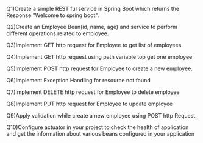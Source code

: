 Q1)Create a simple REST ful service in Spring Boot which returns the Response "Welcome to spring boot".


Q2)Create an Employee Bean(id, name, age) and service to perform different operations related to employee.

Q3)Implement GET http request for Employee to get list of employees.

Q4)Implement GET http request using path variable top get one employee

Q5)Implement POST http request for Employee to create a new employee.

Q6)Implement Exception Handling for resource not found

Q7)Implement DELETE http request for Employee to delete employee

Q8)Implement PUT http request for Employee to update employee

Q9)Apply validation while create a new employee using POST http Request.

Q10)Configure actuator in your project to check the health of application and get the information about various beans configured in your application
